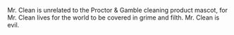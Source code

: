 Mr. Clean is unrelated to the Proctor & Gamble cleaning product mascot, for Mr. Clean lives for the world to be covered in grime and filth. Mr. Clean is evil.
